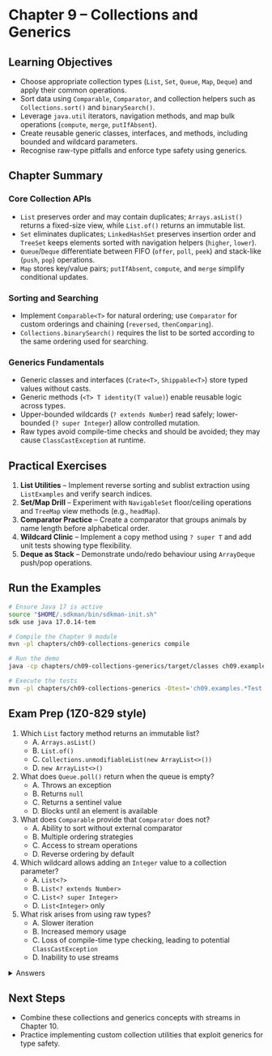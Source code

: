 # Chapter 9 – Collections and Generics

## Learning Objectives
- Choose appropriate collection types (`List`, `Set`, `Queue`, `Map`, `Deque`) and apply their common operations.
- Sort data using `Comparable`, `Comparator`, and collection helpers such as `Collections.sort()` and `binarySearch()`.
- Leverage `java.util` iterators, navigation methods, and map bulk operations (`compute`, `merge`, `putIfAbsent`).
- Create reusable generic classes, interfaces, and methods, including bounded and wildcard parameters.
- Recognise raw-type pitfalls and enforce type safety using generics.

## Chapter Summary
### Core Collection APIs
- `List` preserves order and may contain duplicates; `Arrays.asList()` returns a fixed-size view, while `List.of()` returns an immutable list.
- `Set` eliminates duplicates; `LinkedHashSet` preserves insertion order and `TreeSet` keeps elements sorted with navigation helpers (`higher`, `lower`).
- `Queue`/`Deque` differentiate between FIFO (`offer`, `poll`, `peek`) and stack-like (`push`, `pop`) operations.
- `Map` stores key/value pairs; `putIfAbsent`, `compute`, and `merge` simplify conditional updates.

### Sorting and Searching
- Implement `Comparable<T>` for natural ordering; use `Comparator` for custom orderings and chaining (`reversed`, `thenComparing`).
- `Collections.binarySearch()` requires the list to be sorted according to the same ordering used for searching.

### Generics Fundamentals
- Generic classes and interfaces (`Crate<T>`, `Shippable<T>`) store typed values without casts.
- Generic methods (`<T> T identity(T value)`) enable reusable logic across types.
- Upper-bounded wildcards (`? extends Number`) read safely; lower-bounded (`? super Integer`) allow controlled mutation.
- Raw types avoid compile-time checks and should be avoided; they may cause `ClassCastException` at runtime.

## Practical Exercises
1. **List Utilities** – Implement reverse sorting and sublist extraction using `ListExamples` and verify search indices.
2. **Set/Map Drill** – Experiment with `NavigableSet` floor/ceiling operations and `TreeMap` view methods (e.g., `headMap`).
3. **Comparator Practice** – Create a comparator that groups animals by name length before alphabetical order.
4. **Wildcard Clinic** – Implement a copy method using `? super T` and add unit tests showing type flexibility.
5. **Deque as Stack** – Demonstrate undo/redo behaviour using `ArrayDeque` push/pop operations.

## Run the Examples
```bash
# Ensure Java 17 is active
source "$HOME/.sdkman/bin/sdkman-init.sh"
sdk use java 17.0.14-tem

# Compile the Chapter 9 module
mvn -pl chapters/ch09-collections-generics compile

# Run the demo
java -cp chapters/ch09-collections-generics/target/classes ch09.examples.Chapter09Demo

# Execute the tests
mvn -pl chapters/ch09-collections-generics -Dtest='ch09.examples.*Test' test
```

## Exam Prep (1Z0-829 style)
1. Which `List` factory method returns an immutable list?
   - A. `Arrays.asList()`
   - B. `List.of()`
   - C. `Collections.unmodifiableList(new ArrayList<>())`
   - D. `new ArrayList<>()`
2. What does `Queue.poll()` return when the queue is empty?
   - A. Throws an exception
   - B. Returns `null`
   - C. Returns a sentinel value
   - D. Blocks until an element is available
3. What does `Comparable` provide that `Comparator` does not?
   - A. Ability to sort without external comparator
   - B. Multiple ordering strategies
   - C. Access to stream operations
   - D. Reverse ordering by default
4. Which wildcard allows adding an `Integer` value to a collection parameter?
   - A. `List<?>`
   - B. `List<? extends Number>`
   - C. `List<? super Integer>`
   - D. `List<Integer>` only
5. What risk arises from using raw types?
   - A. Slower iteration
   - B. Increased memory usage
   - C. Loss of compile-time type checking, leading to potential `ClassCastException`
   - D. Inability to use streams

<details>
<summary>Answers</summary>
1: B  
2: B  
3: A  
4: C  
5: C  
</details>

## Next Steps
- Combine these collections and generics concepts with streams in Chapter 10.
- Practice implementing custom collection utilities that exploit generics for type safety.
